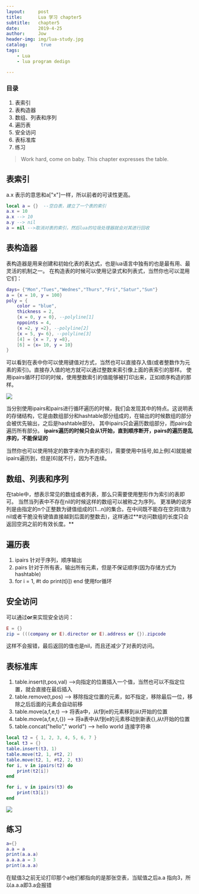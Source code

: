 ```yaml
---
layout:     post
title:      Lua 学习 chapter5
subtitle:   chapter5
date:       2019-4-25
author:     Jow
header-img: img/lua-study.jpg
catalog: 	 true 
tags:
    - Lua
    - lua program dedign

---
```


### 目录
1. 表索引
2. 表构造器
3. 数组、列表和序列
4. 遍历表
5. 安全访问
6. 表标准库
7. 练习

> Work hard, come on baby.
> This chapter expresses the table.

## 表索引
a.x 表示的意思和a["x"]一样，所以前者的可读性更高。
```lua
local a = {}  --空白表，建立了一个表的索引
a.x = 10
a.x --> 10
a.y --> nil
a = nil -->取消对表的索引，然后lua的垃圾处理器就会对其进行回收
```

## 表构造器
表构造器是用来创建和初始化表的表达式，也是lua语言中独有的也是最有用、最灵活的机制之一。
在构造表的时候可以使用记录式和列表式，当然你也可以混用它们：
```lua
days= {"Mon","Tues","Wednes","Thurs","Fri","Satur","Sun"}
a = {x = 10, y = 100}
poly = {
	color = "blue",
	thickness = 2,
	{x = 0, y = 0}, --polyline[1]
	nppoints = 4,
	{x =2, y =2}, --polyline[2]
	{x = 5, y= 6}, --polyline[3]
	[4] = {x = 7, y =8},
	[6] = {x= 10, y = 10}
}
```
可以看到在表中你可以使用键值对方式，当然也可以直接存入值(或者整数作为元素的索引)。直接存入值的地方就可以通过整数来索引像上面的表索引的那样。
使用ipairs循环打印的时候，使用整数索引的值能够被打印出来，正如顺序构造的那样。

![](https://i.imgur.com/MMD6oy1.png)

当分别使用ipairs和pairs进行循环遍历的时候，我们会发现其中的特点。这说明表的存储结构，它是由数组部分和hashtable部分组成的，在输出的时候数组的部分会被优先输出，之后是hashtable部分。
其中ipairs只会遍历数组部分，而pairs会遍历所有部分。
**ipairs遍历的时候只会从1开始，直到顺序断开，pairs的遍历是乱序的，不能保证的**

当然你也可以使用特定的数字来作为表的索引，需要使用中括号,如上例[4]就能被ipairs遍历到，但是[6]就不行，因为不连续。

## 数组、列表和序列

在table中，想表示常见的数组或者列表，那么只需要使用整形作为索引的表即可。
当然当列表中不存在nil的时候这样的数组可以被称之为序列。
更准确的说序列是由指定的n个正整数为键值组成的[1...n]的集合。在中间既不能存在空洞(值为nil或者干脆没有键值直接越到后面的整数去)，这样通过**#访问数组的长度只会返回空洞之前的有效长度。**

## 遍历表
1. ipairs 针对于序列，顺序输出
2. pairs  针对于所有表，输出所有元素，但是不保证顺序(因为存储方式为hashtable)
3. for i = 1, #t do print(t[i]) end  使用for循环

## 安全访问
可以通过**or**来实现安全访问：
```lua
E = {}
zip = (((company or E).director or E).address or {}).zipcode 
```
这样不会报错，最后返回的值也是nil，而且还减少了对表的访问。

## 表标准库
1. table.insert(t,pos,val)  -->向指定的位置插入一个值，当然也可以不指定位置，就会直接在最后插入
2. table.remove(t,pos) --> 移除指定位置的元素，如不指定，移除最后一位，移除之后后面的元素会自动前移
3. table.move(a,f,e,t) --> 将表a中，从f到e的元素移到从t开始的位置
4. table.move(a,f,e,t,{}) --> 将a表中从f到e的元素移动到新表{},从t开始的位置
5. table.concat("hello"," world") --> hello world 连接字符串

```lua
local t2 = { 1, 2, 3, 4, 5, 6, 7 }
local t3 = {}
table.insert(t3, 1)
table.move(t2, 1, #t2, 2)
table.move(t2, 1, #t2, 2, t3)
for i, v in ipairs(t2) do
    print(t2[i])
end

for i, v in ipairs(t3) do
    print(t3[i])
end
```

![](https://i.imgur.com/q882Pfl.png)

## 练习
```lua
a={}
a.a = a
print(a.a.a)
a.a.a.a = 3
print(a.a.a)
```
在赋值3之前无论打印那个a他们都指向的是那张空表，当赋值之后a.a 指向3，所以a.a.a即3.a会报错



